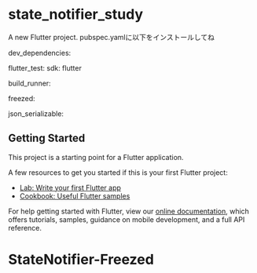 # state_notifier_study

A new Flutter project.
pubspec.yamlに以下をインストールしてね

dev_dependencies:

  flutter_test:
    sdk: flutter
    
  build_runner:
  
  freezed:
  
  json_serializable:

## Getting Started

This project is a starting point for a Flutter application.

A few resources to get you started if this is your first Flutter project:

- [Lab: Write your first Flutter app](https://flutter.dev/docs/get-started/codelab)
- [Cookbook: Useful Flutter samples](https://flutter.dev/docs/cookbook)

For help getting started with Flutter, view our
[online documentation](https://flutter.dev/docs), which offers tutorials,
samples, guidance on mobile development, and a full API reference.
# StateNotifier-Freezed
